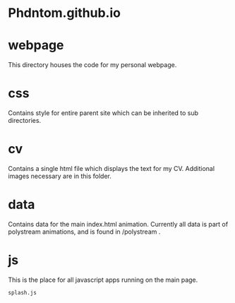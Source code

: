 Phdntom.github.io
=================



webpage
=======

This directory houses the code for my personal webpage.

css
===

Contains style for entire parent site which can be inherited to sub directories.

cv
==

Contains a single html file which displays the text for my CV.
Additional images necessary are in this folder.

data
====

Contains data for the main index.html animation. Currently all data is part of
polystream animations, and is found in /polystream .

js
==

This is the place for all javascript apps running on the main page.

    splash.js


